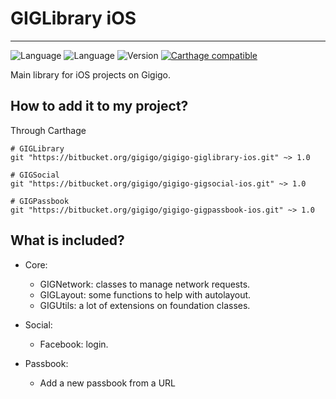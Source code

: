 # GIGLibrary iOS

----

![Language](https://img.shields.io/badge/Language-Objective--C-orange.svg)
![Language](https://img.shields.io/badge/Language-Swift-orange.svg)
![Version](https://img.shields.io/badge/version-1.0-blue.svg)
[![Carthage compatible](https://img.shields.io/badge/Carthage-compatible-4BC51D.svg?style=flat)](https://github.com/Carthage/Carthage)


Main library for iOS projects on Gigigo.


## How to add it to my project?

Through Carthage

```
# GIGLibrary
git "https://bitbucket.org/gigigo/gigigo-giglibrary-ios.git" ~> 1.0

# GIGSocial
git "https://bitbucket.org/gigigo/gigigo-gigsocial-ios.git" ~> 1.0

# GIGPassbook
git "https://bitbucket.org/gigigo/gigigo-gigpassbook-ios.git" ~> 1.0
```


## What is included?

- Core:
	- GIGNetwork: classes to manage network requests.
	- GIGLayout: some functions to help with autolayout.
	- GIGUtils: a lot of extensions on foundation classes.
	
- Social: 
	- Facebook: login.

- Passbook: 
    * Add a new passbook from a URL